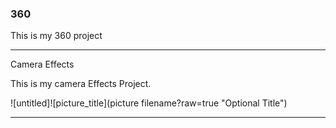 ### 360
This is my 360 project 

<script src="//360.vizor.io/scripts/embed.js" data-vizorurl="https://360.vizor.io/embed/v/0nnrp" ></script>


***

Camera Effects

This is my camera Effects Project.

![untitled]![picture_title](picture filename?raw=true "Optional Title")

***

